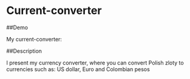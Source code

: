 # Current-converter

##Demo

My current-converter:

##Description

I present my currency converter, where you can convert Polish zloty to currencies such as: US dollar, Euro and Colombian pesos
